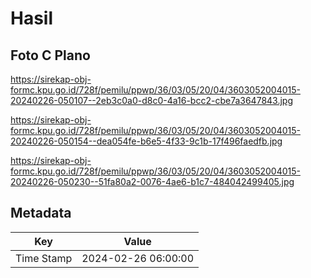 # Hasil

## Foto C Plano

https://sirekap-obj-formc.kpu.go.id/728f/pemilu/ppwp/36/03/05/20/04/3603052004015-20240226-050107--2eb3c0a0-d8c0-4a16-bcc2-cbe7a3647843.jpg

https://sirekap-obj-formc.kpu.go.id/728f/pemilu/ppwp/36/03/05/20/04/3603052004015-20240226-050154--dea054fe-b6e5-4f33-9c1b-17f496faedfb.jpg

https://sirekap-obj-formc.kpu.go.id/728f/pemilu/ppwp/36/03/05/20/04/3603052004015-20240226-050230--51fa80a2-0076-4ae6-b1c7-484042499405.jpg


## Metadata

| Key        | Value               |
| ---------- | ------------------- |
| Time Stamp | 2024-02-26 06:00:00 |



